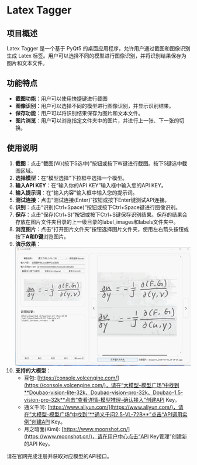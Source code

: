 # Latex Tagger

## 项目概述
Latex Tagger 是一个基于 PyQt5 的桌面应用程序，允许用户通过截图和图像识别生成 Latex 标签。用户可以选择不同的模型进行图像识别，并将识别结果保存为图片和文本文件。

## 功能特点
- **截图功能**：用户可以使用快捷键进行截图
- **图像识别**：用户可以选择不同的模型进行图像识别，并显示识别结果。
- **保存功能**：用户可以将识别结果保存为图片和文本文件。
- **图片浏览**：用户可以浏览指定文件夹中的图片，并进行上一张、下一张的切换。

## 使用说明
1. **截图**：点击“截图(W)(按下S选中)”按钮或按下W键进行截图。按下S键选中截图区域。
2. **选择模型**：在“模型选择”下拉框中选择一个模型。
3. **输入API KEY**：在“输入你的API KEY”输入框中输入您的API KEY。
4. **输入提示词**：在“输入内容”输入框中输入您的提示词。
5. **测试连接**：点击“测试连接(Enter)”按钮或按下Enter键测试API连接。
6. **识别**：点击“识别(Ctrl+Space)”按钮或按下Ctrl+Space键进行图像识别。
7. **保存**：点击“保存(Ctrl+S)”按钮或按下Ctrl+S键保存识别结果。保存的结果会存放在图片文件夹目录的上一级目录的label_images和labels文件夹中。
8. **浏览图片**：点击“打开图片文件夹”按钮选择图片文件夹，使用左右箭头按钮或按下**A和D键**浏览图片。
9. **演示效果**：
![演示效果](/show.gif)
10. **支持的大模型**：
    - 豆包: [https://console.volcengine.com/](https://console.volcengine.com/)，请在“大模型-模型广场”中找到**Doubao-vision-lite-32k、Doubao-vision-pro-32k、Doubao-1.5-vision-pro-32k**点击“查看详情-模型推理-确认接入”创建API Key。
    - 通义千问: [https://www.aliyun.com/](https://www.aliyun.com/)，请在”大模型-模型广场“中找到“**通义千问2.5-VL-72B**”点击“API调用实例”创建API Key。
    - 月之暗面(Kimi): [https://www.moonshot.cn/](https://www.moonshot.cn/)，请在用户中心点击“API Key管理”创建新的API Key。

请在官网完成注册并获取对应模型的API接口。
